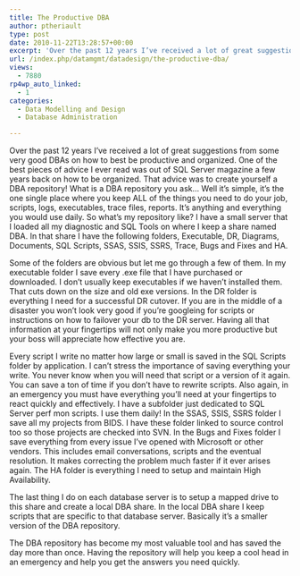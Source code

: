 ```yaml
---
title: The Productive DBA
author: ptheriault
type: post
date: 2010-11-22T13:28:57+00:00
excerpt: 'Over the past 12 years I’ve received a lot of great suggestions from some very good DBAs on how to best be productive and organized.  One of the best pieces of advice I ever read was out of SQL Server magazine a few years back on how to be organized.  T&hellip;'
url: /index.php/datamgmt/datadesign/the-productive-dba/
views:
  - 7880
rp4wp_auto_linked:
  - 1
categories:
  - Data Modelling and Design
  - Database Administration

---
```

Over the past 12 years I’ve received a lot of great suggestions from some very good DBAs on how to best be productive and organized. One of the best pieces of advice I ever read was out of SQL Server magazine a few years back on how to be organized. That advice was to create yourself a DBA repository! What is a DBA repository you ask… Well it’s simple, it’s the one single place where you keep ALL of the things you need to do your job, scripts, logs, executables, trace files, reports. It’s anything and everything you would use daily. So what’s my repository like? I have a small server that I loaded all my diagnostic and SQL Tools on where I keep a share named DBA. In that share I have the following folders, Executable, DR, Diagrams, Documents, SQL Scripts, SSAS, SSIS, SSRS, Trace, Bugs and Fixes and HA. 

Some of the folders are obvious but let me go through a few of them. In my executable folder I save every .exe file that I have purchased or downloaded. I don’t usually keep executables if we haven’t installed them. That cuts down on the size and old exe versions. In the DR folder is everything I need for a successful DR cutover. If you are in the middle of a disaster you won’t look very good if you’re googleing for scripts or instructions on how to failover your db to the DR server. Having all that information at your fingertips will not only make you more productive but your boss will appreciate how effective you are. 

Every script I write no matter how large or small is saved in the SQL Scripts folder by application. I can’t stress the importance of saving everything your write. You never know when you will need that script or a version of it again. You can save a ton of time if you don’t have to rewrite scripts. Also again, in an emergency you must have everything you’ll need at your fingertips to react quickly and effectively. I have a subfolder just dedicated to SQL Server perf mon scripts. I use them daily! In the SSAS, SSIS, SSRS folder I save all my projects from BIDS. I have these folder linked to source control too so those projects are checked into SVN. In the Bugs and Fixes folder I save everything from every issue I’ve opened with Microsoft or other vendors. This includes email conversations, scripts and the eventual resolution. It makes correcting the problem much faster if it ever arises again. The HA folder is everything I need to setup and maintain High Availability.

The last thing I do on each database server is to setup a mapped drive to this share and create a local DBA share. In the local DBA share I keep scripts that are specific to that database server. Basically it’s a smaller version of the DBA repository.

The DBA repository has become my most valuable tool and has saved the day more than once. Having the repository will help you keep a cool head in an emergency and help you get the answers you need quickly.